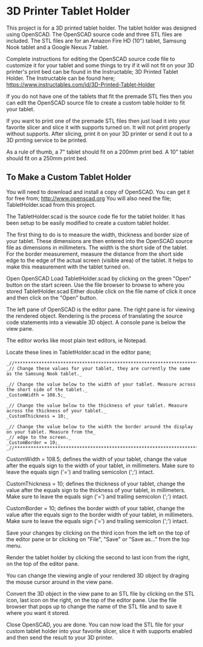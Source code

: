# 3D Printer Tablet Holder
This project is for a 3D printed tablet holder. The tablet holder was designed using OpenSCAD. The OpenSCAD source code and three STL files are included. The STL files are for an Amazon Fire HD (10") tablet, Samsung Nook tablet and a Google Nexus 7 tablet.

Complete instructions for editing the OpenSCAD source code file to customize it for your tablet and some things to try if it will not fit on your 3D printer's print bed can be found in the Instructable; 3D Printed Tablet Holder. The Instructable can be found here; https://www.instructables.com/id/3D-Printed-Tablet-Holder

If you do not have one of the tablets that fit the premade STL fles then you can edit the OpenSCAD source file to create a custom table holder to fit your tablet.

If you want to print one of the premade STL files then just load it into your favorite slicer and slice it with supports turned on. It will not print properly without supports. After slicing, print it on your 3D printer or send it out to a 3D prnting service to be printed.

As a rule of thumb, a 7" tablet should fit on a 200mm print bed. A 10" tablet should fit on a 250mm print bed.
 
## To Make a Custom Tablet Holder
You will need to download and install a copy of OpenSCAD. You can get it for free from; http://www.openscad.org
You will also need the file; TabletHolder.scad from this project.

The TabletHolder.scad is the source code fle for the tablet holder. It has been setup to be easily modified to create a custom tablet holder.

The first thing to do is to measure the width, thickness and border size of your tablet. These dimensions are then entered into the OpenSCAD source file as dimensions in millimeters. The width is the short side of the tablet. For the border measurement, measure the distance from the short side edge to the edge of the actual screen (visible area) of the tablet. It helps to make this measurement with the tablet turned on. 

Open OpenSCAD
Load TabletHolder.scad by clicking on the green "Open" button on the start screen.
Use the file browser to browse to where you stored TabletHolder.scad
Either double click on the file name of click it once and then click on the "Open" button.

The left pane of OpenSCAD is the editor pane. The right pane is for viewing the rendered object. Rendering is the process of translating the source code statements into a viewable 3D object. A console pane is below the view pane.

The editor works like most plain text editors, ie Notepad.

Locate these lines in TabletHolder.scad in the editor pane;

    _//******************************************************************************_
    _// Change these values for your tablet, they are currently the same as the Samsung Nook tablet._

    _// Change the value below to the width of your tablet. Measure across the short side of the tablet._
    _CustomWidth = 108.5;_

    _// Change the value below to the thickness of your tablet. Measure across the thickness of your tablet._
    _CustomThickness = 10;_

    _// Change the value below to the width the border around the display on your tablet. Measure from the_
    _// edge to the screen._
    _CustomBorder = 10;_
    _//******************************************************************************_

CustomWidth = 108.5; defines the width of your tablet, change the value after the equals sign to the width of your tablet, in millimeters. Make sure to leave the equals sign ('=') and trailing semicolon (';') intact.

CustomThickness = 10; defines the thickness of your tablet, change the value after the equals sign to the thickness of your tablet, in millimeters. Make sure to leave the equals sign ('=') and trailing semicolon (';') intact.

CustomBorder = 10; defines the border width of your tablet, change the value after the equals sign to the border width of your tablet, in millimeters. Make sure to leave the equals sign ('=') and trailing semicolon (';') intact.

Save your changes by clicking on the third icon from the left on the top of the editor pane or br clicking on "File", "Save" or "Save as..." from the top menu.

Render the tablet holder by clicking the second to last icon from the right, on the top of the editor pane.

You can change the viewing angle of your rendered 3D object by draging the mouse cursor around in the view pane.

Convert the 3D object in the view pane to an STL file by clicking on the STL icon, last icon on the right, on the top of the editor pane. Use the file browser that pops up to change the name of the STL file and to save it where you want it stored.

Close OpenSCAD, you are done. You can now load the STL file for your custom tablet holder into your favorite slicer, slice it with supports enabled and then send the result to your 3D printer.

